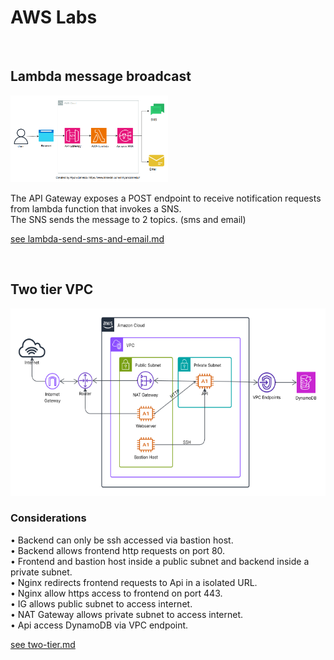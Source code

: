 # AWS Labs

<br />

## Lambda message broadcast
<img src="lambda-send-sms-and-email/architecture.png" width="50%">

The API Gateway exposes a POST endpoint to receive notification requests from lambda function that invokes a SNS.  
The SNS sends the message to 2 topics. (sms and email)  

[see lambda-send-sms-and-email.md](lambda-send-sms-and-email/readme.md)

<br />

## Two tier VPC
<img src="two-tier/simple/image.png" height="300" />

### Considerations
• Backend can only be ssh accessed via bastion host.  
• Backend allows frontend http requests on port 80.  
• Frontend and bastion host inside a public subnet and backend inside a private subnet.  
• Nginx redirects frontend requests to Api in a isolated URL.  
• Nginx allow https access to frontend on port 443.  
• IG allows public subnet to access internet.  
• NAT Gateway allows private subnet to access internet.  
• Api access DynamoDB via VPC endpoint.  

[see two-tier.md](two-tier/simple/readme.md)

